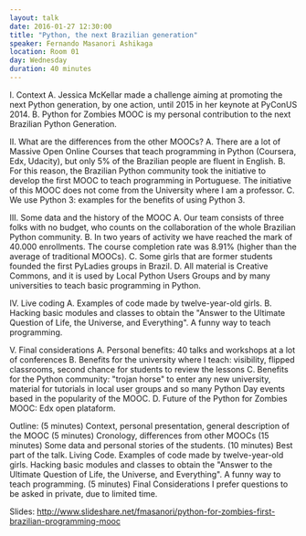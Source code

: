 ```yaml
---
layout: talk
date: 2016-01-27 12:30:00
title: "Python, the next Brazilian generation"
speaker: Fernando Masanori Ashikaga
location: Room 01
day: Wednesday
duration: 40 minutes
---
```


I. Context A. Jessica McKellar made a challenge aiming at promoting the next Python generation, by one action, until 2015 in her keynote at PyConUS 2014. B. Python for Zombies MOOC is my personal contribution to the next Brazilian Python Generation.

II. What are the differences from the other MOOCs? A. There are a lot of Massive Open Online Courses that teach programming in Python (Coursera, Edx, Udacity), but only 5% of the Brazilian people are fluent in English. B. For this reason, the Brazilian Python community took the initiative to develop the first MOOC to teach programming in Portuguese. The initiative of this MOOC does not come from the University where I am a professor. C. We use Python 3: examples for the benefits of using Python 3.

III. Some data and the history of the MOOC A. Our team consists of three folks with no budget, who counts on the collaboration of the whole Brazilian Python community. B. In two years of activity we have reached the mark of 40.000 enrollments. The course completion rate was 8.91% (higher than the average of traditional MOOCs). C. Some girls that are former students founded the first PyLadies groups in Brazil. D. All material is Creative Commons, and it is used by Local Python Users Groups and by many universities to teach basic programming in Python.

IV. Live coding A. Examples of code made by twelve-year-old girls. B. Hacking basic modules and classes to obtain the "Answer to the Ultimate Question of Life, the Universe, and Everything". A funny way to teach programming.

V. Final considerations A. Personal benefits: 40 talks and workshops at a lot of conferences B. Benefits for the university where I teach: visibility, flipped classrooms, second chance for students to review the lessons C. Benefits for the Python community: "trojan horse" to enter any new university, material for tutorials in local user groups and so many Python Day events based in the popularity of the MOOC. D. Future of the Python for Zombies MOOC: Edx open plataform.

Outline: (5 minutes) Context, personal presentation, general description of the MOOC (5 minutes) Cronology, differences from other MOOCs (15 minutes) Some data and personal stories of the students. (10 minutes) Best part of the talk. Living Code. Examples of code made by twelve-year-old girls. Hacking basic modules and classes to obtain the "Answer to the Ultimate Question of Life, the Universe, and Everything". A funny way to teach programming. (5 minutes) Final Considerations I prefer questions to be asked in private, due to limited time.

Slides: http://www.slideshare.net/fmasanori/python-for-zombies-first-brazilian-programming-mooc
